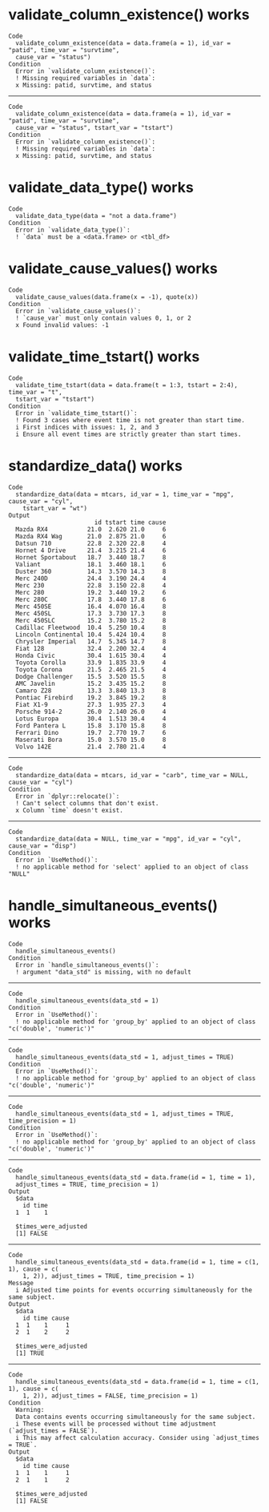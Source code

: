 # validate_column_existence() works

    Code
      validate_column_existence(data = data.frame(a = 1), id_var = "patid", time_var = "survtime",
      cause_var = "status")
    Condition
      Error in `validate_column_existence()`:
      ! Missing required variables in `data`:
      x Missing: patid, survtime, and status

---

    Code
      validate_column_existence(data = data.frame(a = 1), id_var = "patid", time_var = "survtime",
      cause_var = "status", tstart_var = "tstart")
    Condition
      Error in `validate_column_existence()`:
      ! Missing required variables in `data`:
      x Missing: patid, survtime, and status

# validate_data_type() works

    Code
      validate_data_type(data = "not a data.frame")
    Condition
      Error in `validate_data_type()`:
      ! `data` must be a <data.frame> or <tbl_df>

# validate_cause_values() works

    Code
      validate_cause_values(data.frame(x = -1), quote(x))
    Condition
      Error in `validate_cause_values()`:
      ! `cause_var` must only contain values 0, 1, or 2
      x Found invalid values: -1

# validate_time_tstart() works

    Code
      validate_time_tstart(data = data.frame(t = 1:3, tstart = 2:4), time_var = "t",
      tstart_var = "tstart")
    Condition
      Error in `validate_time_tstart()`:
      ! Found 3 cases where event time is not greater than start time.
      i First indices with issues: 1, 2, and 3
      i Ensure all event times are strictly greater than start times.

# standardize_data() works

    Code
      standardize_data(data = mtcars, id_var = 1, time_var = "mpg", cause_var = "cyl",
        tstart_var = "wt")
    Output
                            id tstart time cause
      Mazda RX4           21.0  2.620 21.0     6
      Mazda RX4 Wag       21.0  2.875 21.0     6
      Datsun 710          22.8  2.320 22.8     4
      Hornet 4 Drive      21.4  3.215 21.4     6
      Hornet Sportabout   18.7  3.440 18.7     8
      Valiant             18.1  3.460 18.1     6
      Duster 360          14.3  3.570 14.3     8
      Merc 240D           24.4  3.190 24.4     4
      Merc 230            22.8  3.150 22.8     4
      Merc 280            19.2  3.440 19.2     6
      Merc 280C           17.8  3.440 17.8     6
      Merc 450SE          16.4  4.070 16.4     8
      Merc 450SL          17.3  3.730 17.3     8
      Merc 450SLC         15.2  3.780 15.2     8
      Cadillac Fleetwood  10.4  5.250 10.4     8
      Lincoln Continental 10.4  5.424 10.4     8
      Chrysler Imperial   14.7  5.345 14.7     8
      Fiat 128            32.4  2.200 32.4     4
      Honda Civic         30.4  1.615 30.4     4
      Toyota Corolla      33.9  1.835 33.9     4
      Toyota Corona       21.5  2.465 21.5     4
      Dodge Challenger    15.5  3.520 15.5     8
      AMC Javelin         15.2  3.435 15.2     8
      Camaro Z28          13.3  3.840 13.3     8
      Pontiac Firebird    19.2  3.845 19.2     8
      Fiat X1-9           27.3  1.935 27.3     4
      Porsche 914-2       26.0  2.140 26.0     4
      Lotus Europa        30.4  1.513 30.4     4
      Ford Pantera L      15.8  3.170 15.8     8
      Ferrari Dino        19.7  2.770 19.7     6
      Maserati Bora       15.0  3.570 15.0     8
      Volvo 142E          21.4  2.780 21.4     4

---

    Code
      standardize_data(data = mtcars, id_var = "carb", time_var = NULL, cause_var = "cyl")
    Condition
      Error in `dplyr::relocate()`:
      ! Can't select columns that don't exist.
      x Column `time` doesn't exist.

---

    Code
      standardize_data(data = NULL, time_var = "mpg", id_var = "cyl", cause_var = "disp")
    Condition
      Error in `UseMethod()`:
      ! no applicable method for 'select' applied to an object of class "NULL"

# handle_simultaneous_events() works

    Code
      handle_simultaneous_events()
    Condition
      Error in `handle_simultaneous_events()`:
      ! argument "data_std" is missing, with no default

---

    Code
      handle_simultaneous_events(data_std = 1)
    Condition
      Error in `UseMethod()`:
      ! no applicable method for 'group_by' applied to an object of class "c('double', 'numeric')"

---

    Code
      handle_simultaneous_events(data_std = 1, adjust_times = TRUE)
    Condition
      Error in `UseMethod()`:
      ! no applicable method for 'group_by' applied to an object of class "c('double', 'numeric')"

---

    Code
      handle_simultaneous_events(data_std = 1, adjust_times = TRUE, time_precision = 1)
    Condition
      Error in `UseMethod()`:
      ! no applicable method for 'group_by' applied to an object of class "c('double', 'numeric')"

---

    Code
      handle_simultaneous_events(data_std = data.frame(id = 1, time = 1),
      adjust_times = TRUE, time_precision = 1)
    Output
      $data
        id time
      1  1    1
      
      $times_were_adjusted
      [1] FALSE
      

---

    Code
      handle_simultaneous_events(data_std = data.frame(id = 1, time = c(1, 1), cause = c(
        1, 2)), adjust_times = TRUE, time_precision = 1)
    Message
      i Adjusted time points for events occurring simultaneously for the same subject.
    Output
      $data
        id time cause
      1  1    1     1
      2  1    2     2
      
      $times_were_adjusted
      [1] TRUE
      

---

    Code
      handle_simultaneous_events(data_std = data.frame(id = 1, time = c(1, 1), cause = c(
        1, 2)), adjust_times = FALSE, time_precision = 1)
    Condition
      Warning:
      Data contains events occurring simultaneously for the same subject.
      i These events will be processed without time adjustment (`adjust_times = FALSE`).
      i This may affect calculation accuracy. Consider using `adjust_times = TRUE`.
    Output
      $data
        id time cause
      1  1    1     1
      2  1    1     2
      
      $times_were_adjusted
      [1] FALSE
      

